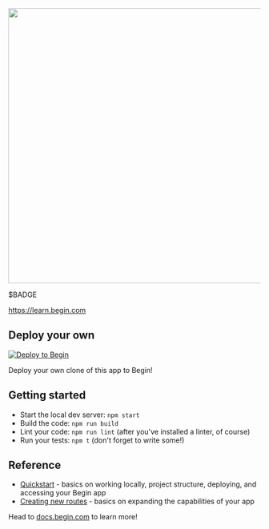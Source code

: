 <img src="https://static.begin.app/learn-node-ssg/readme-banner.png" width="550">

$BADGE

https://learn.begin.com

## Deploy your own

[![Deploy to Begin](https://static.begin.com/deploy-to-begin.svg)](https://begin.com/apps/create?template=https://github.com/begin-examples/learn-node-ssg)

Deploy your own clone of this app to Begin!

## Getting started

- Start the local dev server: `npm start`
- Build the code: `npm run build`
- Lint your code: `npm run lint` (after you've installed a linter, of course)
- Run your tests: `npm t` (don't forget to write some!)

## Reference

- [Quickstart](https://docs.begin.com/en/guides/quickstart/) - basics on working locally, project structure, deploying, and accessing your Begin app
- [Creating new routes](https://docs.begin.com/en/functions/creating-new-functions) - basics on expanding the capabilities of your app

Head to [docs.begin.com](https://docs.begin.com/) to learn more!
